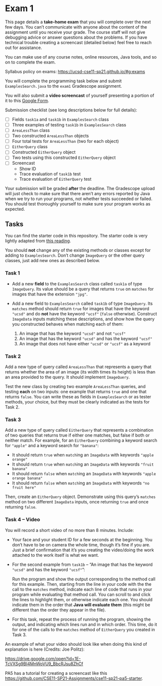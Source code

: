 # Exam 1

This page details a **take-home exam** that you will complete over the next few days. You can’t communicate with anyone about the content of the assignment until you receive your grade. The course staff will not give debugging advice or answer questions about the problems. If you have technical trouble creating a screencast (detailed below) feel free to reach out for assistance. 

You can make use of any course notes, online resources, Java tools, and so on to complete the exam.

Syllabus policy on exams: https://ucsd-cse11-sp21.github.io/#g:exams

You will complete the programming task below and submit ```ExamplesSearch.java``` to the ```exam1``` Gradescope assignment.

You will also submit a **video screencast** of yourself presenting a portion of
it to this [Google Form](https://docs.google.com/forms/d/e/1FAIpQLSc6yOPGpDZ5dj1Ff6CdQnHiA95XiKWpLsN_ez0kzl2ogWP2yw/viewform?usp=sf_link).

Submission checklist (see long descriptions below for full details):

- [ ] Fields ```task1a``` and ```task1b``` in ```ExamplesSearch``` class
- [ ] Three examples of testing ```task1b``` in ```ExamplesSearch``` class
- [ ] ```AreaLessThan``` class
- [ ] Two constructed ```AreaLessThan``` objects
- [ ] Four total tests for ```AreaLessThan``` (two for each object)
- [ ] ```EitherQuery``` class
- [ ] Constructed ```EitherQuery``` object
- [ ] Two tests using this constructed ```EitherQuery``` object
- [ ] Screencast
    - Show ID
    - Trace evaluation of ```task1b``` test
    - Trace evaluation of ```EitherQuery``` test

Your submission will be graded **after** the deadline. The Gradescope upload will just check to make sure that there aren’t any errors reported by Java when we try to run your programs, not whether tests succeeded or failed. You should test thoroughly yourself to make sure your program works as expected.


## Tasks

You can find the starter code in this repository. The starter code is very lightly adapted from [this reading](https://cseweb.ucsd.edu/classes/sp17/cse11-a/lecture11.html).


You should **not** change any of the existing methods or classes except for adding to ```ExamplesSearch```. Don’t change ```ImageQuery``` or the other query classes, just add new ones as described below.

### Task 1
- Add a new **field** to the ```ExamplesSearch``` class called ```task1a``` of type ```ImageQuery```. Its value should be a query that returns ```true``` on ```matches``` for images that have the extension ```"jpg"```.

- Add a new field to ```ExamplesSearch``` called ```task1b``` of type ```ImageQuery```. Its ```matches``` method should return ```true``` for images that have the keyword ```"ucsd"``` and do **not** have the keyword ```"ucsf"``` (```false``` otherwise). Construct ```ImageData``` inputs matching these descriptions, and show how the query you constructed behaves when matching each of them:

    1. An image that has the keyword ```"ucsd"``` and not ```"ucsf"```
    2. An image that has the keyword ```"ucsd"``` and has the keyword ```"ucsf"```
    3. An image that does not have either ```"ucsd"``` or ```"ucsf"``` as a keyword

### Task 2
Add a new type of query called ```AreaLessThan``` that represents a query that returns whether the area of an image (its width times its height) is less than an area provided to the query. It should implement ```ImageQuery```.

Test the new class by creating two example ```AreaLessThan``` queries, and testing **each** on two inputs: one example that returns ```true``` and one that returns ```false```. You can write these as fields in ```ExamplesSearch``` or as tester methods, your choice, but they must be clearly indicated as the tests for Task 2.

### Task 3
Add a new type of query called ```EitherQuery``` that represents a combination of two queries that returns true if either one matches, but false if both or neither match. For example, for an ```EitherQuery``` combining a keyword search for ```"apple"``` and a keyword search for ```"banana"```:

- It should return ```true``` when ```match```ing an ```ImageData``` with keywords ```"apple orange"```
- It should return ```true``` when ```match```ing an ```ImageData``` with keywords ```"fruit banana"```
- It should return ```false``` when ```match```ing an ```ImageData``` with keywords ```"apple orange banana"```
- It should return ```false``` when ```match```ing an ```ImageData``` with keywords ```"no fruit here"```

Then, create an ```EitherQuery``` object. Demonstrate using this query’s ```matches``` method on two different ```ImageData``` inputs, once returning ```true``` and once returning ```false```.

### Task 4 – Video
You will record a short video of no more than 8 minutes. Include:

- Your face and your student ID for a few seconds at the beginning. You don’t have to be on camera the whole time, though it’s fine if you are. Just a brief confirmation that it’s you creating the video/doing the work attached to the work itself is what we want.
- For the second example from ```task1b``` – “An image that has the keyword ```"ucsd"``` and has the keyword ```"ucsf"```”:

    Run the program and show the output corresponding to the method call for this example. Then, starting from the line in your code with the the call to the ```matches``` method, indicate each line of code that runs in your program while evaluating that method call. You can scroll to and click the lines to highlight them, or otherwise indicate each one. You should indicate them in the order that **Java will evaluate them** (this might be different than the order they appear in the file).

- For this task, repeat the process of running the program, showing the output, and indicating which lines run and in which order. This time, do it for one of the calls to the ```matches``` method of ```EitherQuery``` you created in Task 3.

An example of what your video should look like when doing this kind of explanation is here (Credits: Joe Politz):

https://drive.google.com/open?id=1E-TcVXSg9BI4MnWoVU9_BbcRJsu8ZhCf

PA5 has a tutorial for creating a screencast like this https://github.com/CSE11-SP21-Assignments/cse11-sp21-pa5-starter.
